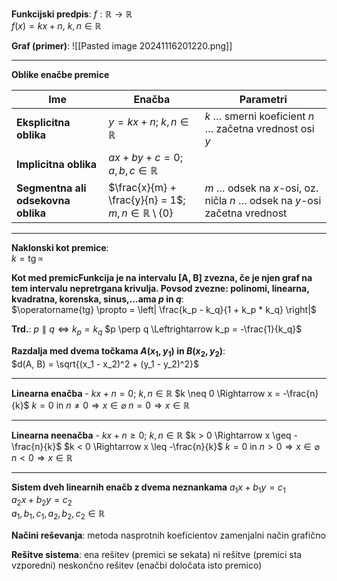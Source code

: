 **Funkcijski predpis**: $f : \mathbb{R} \to \mathbb{R}$  
$f(x) = kx + n$, $k, n \in \mathbb{R}$

**Graf (primer)**:
![[Pasted image 20241116201220.png]]

---

**Oblike enačbe premice**

| Ime                                | Enačba                                                                 | Parametri                                                                 |
| ---------------------------------- | ---------------------------------------------------------------------- | ------------------------------------------------------------------------- |
| **Eksplicitna oblika**             | $y = kx + n$; $k, n \in \mathbb{R}$                                    | $k$ … smerni koeficient  $n$ … začetna vrednost osi $y$                   |
| **Implicitna oblika**              | $ax + by + c = 0$; $a, b, c \in \mathbb{R}$                            |                                                                           |
| **Segmentna ali odsekovna oblika** | $\frac{x}{m} + \frac{y}{n} = 1$; $m, n \in \mathbb{R} \setminus \{0\}$ | $m$ … odsek na $x$-osi, oz. ničla $n$ … odsek na $y$-osi začetna vrednost |

---

**Naklonski kot premice**:  
$k = \operatorname{tg} \propto$

**Kot med premicFunkcija je na intervalu \[A, B] **zvezna**, če je njen graf na tem intervalu nepretrgana krivulja.
**Povsod zvezne:** polinomi, linearna, kvadratna, korenska, sinus,...ama $p$ in $q$**:  
$\operatorname{tg} \propto = \left| \frac{k_p - k_q}{1 + k_p * k_q} \right|$

**Trd.**:
$p \parallel q \Leftrightarrow k_p = k_q$
$p \perp q \Leftrightarrow k_p = -\frac{1}{k_q}$

**Razdalja med dvema točkama $A(x_1, y_1)$ in $B(x_2, y_2)$**:  
$d(A, B) = \sqrt{(x_1 - x_2)^2 + (y_1 - y_2)^2}$

---

**Linearna enačba** - $kx + n = 0$; $k, n \in \mathbb{R}$
$k \neq 0 \Rightarrow x = -\frac{n}{k}$
$k = 0$ in $n \neq 0 \Rightarrow x \in \varnothing$
$n = 0 \Rightarrow x \in \mathbb{R}$

---

**Linearna neenačba** - $kx + n \geq 0$; $k, n \in \mathbb{R}$
$k > 0 \Rightarrow x \geq -\frac{n}{k}$
$k < 0 \Rightarrow x \leq -\frac{n}{k}$
$k = 0$ in $n > 0 \Rightarrow x \in \varnothing$
$n < 0 \Rightarrow x \in \mathbb{R}$

---

**Sistem dveh linearnih enačb z dvema neznankama**
$a_1 x + b_1 y = c_1$  
$a_2 x + b_2 y = c_2$  
$a_1, b_1, c_1, a_2, b_2, c_2 \in \mathbb{R}$

**Načini reševanja**:
metoda nasprotnih koeficientov
zamenjalni način
grafično

**Rešitve sistema**:
ena rešitev (premici se sekata)
ni rešitve (premici sta vzporedni)
neskončno rešitev (enačbi določata isto premico)
